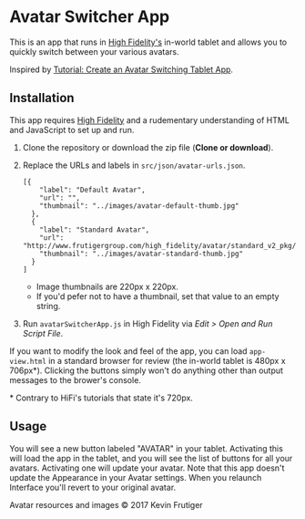 # Avatar Switcher App

This is an app that runs in [High Fidelity's](https://highfidelity.com/) in-world tablet and allows you to quickly switch between your various avatars.

Inspired by [Tutorial: Create an Avatar Switching Tablet App](https://wiki.highfidelity.com/wiki/Tutorial:_Create_an_Avatar_Switching_Tablet_App).

## Installation
This app requires [High Fidelity](https://highfidelity.com/download) and a rudementary understanding of HTML and JavaScript to set up and run.

1. Clone the repository or download the zip file (**Clone or download**).
2. Replace the URLs and labels in `src/json/avatar-urls.json`.
    ```
    [{
        "label": "Default Avatar",
        "url": "",
        "thumbnail": "../images/avatar-default-thumb.jpg"
      },
      {
        "label": "Standard Avatar",
        "url": "http://www.frutigergroup.com/high_fidelity/avatar/standard_v2_pkg/standard_v2.fst",
        "thumbnail": "../images/avatar-standard-thumb.jpg"
      }
    ]
    ```
    * Image thumbnails are 220px x 220px.
    * If you'd pefer not to have a thumbnail, set that value to an empty string.

4. Run `avatarSwitcherApp.js` in High Fidelity via *Edit > Open and Run Script File*.

If you want to modify the look and feel of the app, you can load `app-view.html` in a standard browser for review (the in-world tablet is 480px x 706px\*). Clicking the buttons simply won't do anything other than output messages to the brower's console.

\* Contrary to HiFi's tutorials that state it's 720px.

## Usage
You will see a new button labeled "AVATAR" in your tablet. Activating this will load the app in the tablet, and you will see the list of buttons for all your avatars. Activating one will update your avatar. Note that this app doesn't update the Appearance in your Avatar settings. When you relaunch Interface you'll revert to your original avatar.


Avatar resources and images © 2017 Kevin Frutiger